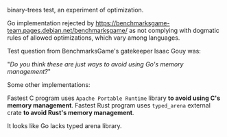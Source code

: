 
binary-trees test, an experiment of optimization.

Go implementation rejected by https://benchmarksgame-team.pages.debian.net/benchmarksgame/ as not complying with dogmatic rules of allowed optimizations, which vary among languages.

Test question from BenchmarksGame's gatekeeper Isaac Gouy was:

"_Do you think these are just ways to avoid using Go's memory management?_"


Some other implementations:

Fastest C program uses `Apache Portable Runtime` library **to avoid using C's memory management**.
Fastest Rust program uses `typed_arena` external crate **to avoid Rust's memory management**.

It looks like Go lacks typed arena library.
